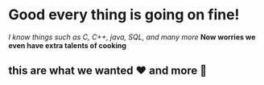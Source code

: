 # Good every thing is going on fine!
*I know things such as C, C++, java, SQL, and many more*
**Now worries we even have extra talents of cooking**
## this are what we wanted :heart: and more :tada:
